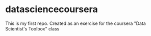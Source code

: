 datasciencecoursera
===================

This is my first repo. Created as an exercise for the coursera "Data Scientist's Toolbox" class
